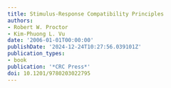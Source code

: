 ```yaml
---
title: Stimulus-Response Compatibility Principles
authors:
- Robert W. Proctor
- Kim-Phuong L. Vu
date: '2006-01-01T00:00:00'
publishDate: '2024-12-24T10:27:56.039101Z'
publication_types:
- book
publication: '*CRC Press*'
doi: 10.1201/9780203022795
---
```

